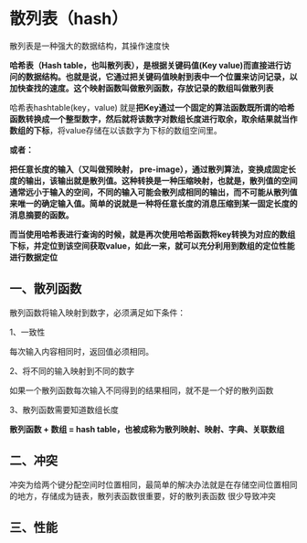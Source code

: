 # 散列表（hash）

散列表是一种强大的数据结构，其操作速度快

**哈希表（Hash table，也叫散列表），是根据关键码值\(Key value\)而直接进行访问的数据结构。也就是说，它通过把关键码值映射到表中一个位置来访问记录，以加快查找的速度。这个映射函数叫做散列函数，存放记录的数组叫做散列表**

哈希表hashtable\(key，value\) 就是**把Key通过一个固定的算法函数既所谓的哈希函数转换成一个整型数字，然后就将该数字对数组长度进行取余，取余结果就当作数组的下标**，将value存储在以该数字为下标的数组空间里。

**或者：**

**把任意长度的输入（又叫做预映射， pre-image），通过散列算法，变换成固定长度的输出，该输出就是散列值。这种转换是一种压缩映射，也就是，散列值的空间通常远小于输入的空间，不同的输入可能会散列成相同的输出，而不可能从散列值来唯一的确定输入值。简单的说就是一种将任意长度的消息压缩到某一固定长度的消息摘要的函数。**

**而当使用哈希表进行查询的时候，就是再次使用哈希函数将key转换为对应的数组下标，并定位到该空间获取value，如此一来，就可以充分利用到数组的定位性能进行数据定位**

## 一、散列函数

散列函数将输入映射到数字，必须满足如下条件：

1、一致性

每次输入内容相同时，返回值必须相同。

2、将不同的输入映射到不同的数字

如果一个散列函数每次输入不同得到的结果相同，就不是一个好的散列函数

3、散列函数需要知道数组长度

**散列函数 + 数组 =  hash table，也被成称为散列映射、映射、字典、关联数组**

## 二、冲突

冲突为给两个键分配空间时位置相同，最简单的解决办法就是在存储空间位置相同的地方，存储成为链表，散列表函数很重要，好的散列表函数 很少导致冲突

## 三、性能





